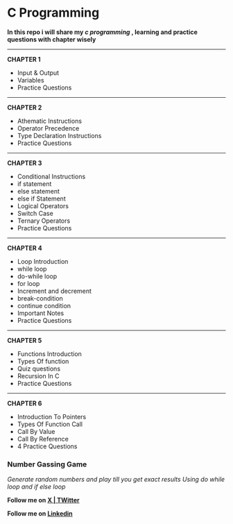 # C Programming 

<b> In this repo i will share my <em>c programming</em> , learning and practice questions with chapter wisely </b>
<br>
<hr>

<b> CHAPTER 1</b>

<ul>
  <li>Input & Output</li>
  <li>Variables</li>
  <li>Practice Questions</li>
</ul>
<hr>
<b>CHAPTER 2</b>

<ul>
  <li>Athematic Instructions </li>
  <li>Operator Precedence</li>
<li>Type Declaration Instructions</li>
  <li>Practice Questions</li>
</ul>
<hr>
<b>CHAPTER 3</b>  
<ul>
  <li>Conditional Instructions</li>
  <li>if statement</li>
  <li>else statement</li>
  <li>else if Statement</li>
  <li>Logical Operators</li>
  <li>Switch Case</li>
  <li>Ternary Operators</li>
  <li>Practice Questions</li>
</ul>
<hr>
<b>CHAPTER 4</b> 
<ul>
<li>Loop Introduction</li>
<li>while loop</li>
<li>do-while loop</li>
<li>for loop</li>
<li>Increment and decrement</li>
<li>break-condition</li>
<li>continue condition</li>
<li>Important Notes</li>
<li>Practice Questions</li>

</ul>

</ul>
<hr>
<b>CHAPTER 5</b> 
<ul>
<li>Functions Introduction</li>
<li>Types Of function</li>
<li>Quiz questions</li>
<li>Recursion In C</li>
<li>Practice Questions</li>
</ul>

<hr>
<b color="red">CHAPTER 6</b> 
<ul>
<li>Introduction To Pointers</li>
<li>Types Of Function Call</li>
<li>Call By Value</li>
<li>Call By Reference</li>
<li>4 Practice Questions</li>
</ul>

<b><h3>Number Gassing Game</h3></b>
<i> Generate random numbers and play till you get exact results</i>
<i>Using do while loop and if else loop</i>

<b><p>Follow me on  <a href="https://x.com/code_with_ssn>"> X | TWitter</a></p></b>
<b><p>Follow me on  <a href="https://www.linkedin.com/in/salik-seraj-naik"> Linkedin</a></p></b>